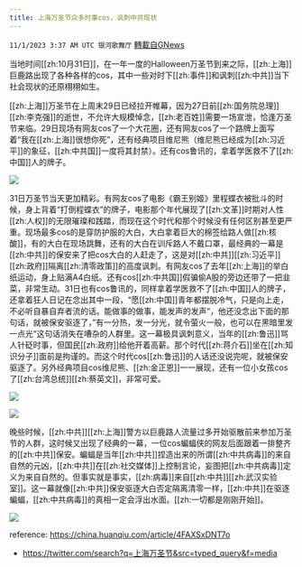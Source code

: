 ```yaml
---
title: 上海万圣节众多时事cos，讽刺中共现状
---
```

`11/1/2023 3:37 AM UTC 银河歌舞厅` [轉載自GNews](https://gnews.org/articles/1906269)

当地时间[[zh:10月31日]]，在一年一度的Halloween万圣节到来之际，[[zh:上海]]巨鹿路出现了各种各样的cos，其中一些对时下[[zh:事件]]和讽刺[[zh:中共]]当下社会现状的还原栩栩如生。

[[zh:上海]]万圣节在上周末29日已经拉开帷幕，因为27日前[[zh:国务院总理]][[zh:李克强]]的逝世，不允许大规模悼念，[[zh:老百姓]]需要一场宣泄，恰逢万圣节来临。29日现场有网友cos了一个大花圈，还有网友cos了一个路牌上面写着“我在[[zh:上海]]很想你死”，还有经典项目维尼熊（维尼熊已经成为[[zh:习近平]]的象征，[[zh:中共国]]一度将其封禁）。还有cos鲁讯的，拿着学医救不了[[zh:中国]]人的牌子。



![](ipfs://QmT4SYAE32Mt86MhPuctaypDXrft6rdKG4kKaaLfcnzjwF?.png)



31日万圣节当天更加精彩。有网友cos了电影《霸王别姬》里程蝶衣被批斗的时候，身上背着“打倒程蝶衣”的牌子，电影那个年代展现了[[zh:文革]]时期对人性[[zh:人权]]的无限璀璨和践踏，而现在这个时代和那个时候没有任何区别甚至更严重。现场最多cos的是穿防护服的大白，大白拿着巨大的棉签给路人做[[zh:核酸]]，有的大白在现场跳舞，还有的大白在训斥路人不戴口罩，最经典的一幕是[[zh:中共]]的保安来了把cos大白的人赶走了，这是对[[zh:中共]][[zh:习近平]][[zh:政府]]隔离[[zh:清零政策]]的高度讽刺。有网友cos了去年[[zh:上海]]的举白纸运动，身上贴满A4白纸。还有cos[[zh:中共国]]假骗偷A股的旁边还带了一把韭菜，非常生动。31日也有cos鲁讯的，同样拿着学医救不了[[zh:中国]]人的牌子，还拿着狂人日记在念出其中一段，“愿[[zh:中国]]青年都摆脱冷气，只是向上走，不必听自暴自弃者流的话。能做事的做事，能发声的发声“，他还没念出下面的那句话，就被保安驱逐了，”有一分热，发一分光，就令萤火一般，也可以在黑暗里发一点光“这句话消失在嘈杂的人群里。这一幕极具讽刺意义，当年的[[zh:鲁迅]]骂人针砭时事，但国民[[zh:政府]]给他开着高薪。那个时代[[zh:蒋介石]]坐在[[zh:知识分子]]面前是拘谨的。而这个时代cos[[zh:鲁迅]]的人话还没说完呢，就被保安驱逐了。另外经典项目cos维尼熊、[[zh:金正恩]]一一展现，还有一位小女孩cos了[[zh:台湾总统]][[zh:蔡英文]]，非常可爱。


![](ipfs://QmcjyzRE5dHDGyAWn6ChqCFjgB47C16ULzZa6LbrDinqij?.png)


![](ipfs://QmQnhMRi1B3Rsq3FESx9qu8oG5ySYH7Nt58vj1PdHSRsLM?.png)



晚些时候，[[zh:中共]][[zh:上海]]警方以巨鹿路人流量过多开始驱散前来参加万圣节的人群，这时候又出现了经典的一幕，一位cos蝙蝠侠的网友后面跟着一排整齐的[[zh:中共]]保安。蝙蝠是当年[[zh:中共]]捏造出来的所谓[[zh:中共病毒]]的来自自然的元凶，[[zh:中共]]在[[zh:社交媒体]]上控制言论，妄图把[[zh:中共病毒]]定义为来自自然的。但事实就是事实，[[zh:病毒]]来自[[zh:中共]][[zh:武汉实验室]]。这一幕就像[[zh:中共]]保安驱逐大白否定隔离清零一样，[[zh:中共]]在驱逐蝙蝠，[[zh:中共病毒]]的真相一定会浮出水面。[[zh:一切都是刚刚开始]]。


![](ipfs://QmP1pSXgrQx5vPo2zS9MCvJq7uWYeVHqneYRCWYRwA1iqZ?.png)

reference:
<https://china.huanqiu.com/article/4FAXSxDNT7o>
* <https://twitter.com/search?q=上海万圣节&src=typed_query&f=media>

